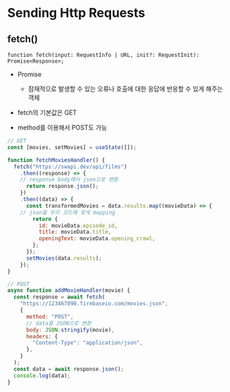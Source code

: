 # Sending Http Requests

## fetch()
`function fetch(input: RequestInfo | URL, init?: RequestInit): Promise<Response>;`

- Promise
	- 잠재적으로 발생할 수 있는 오류나 호출에 대한 응답에 반응할 수 있게 해주는 객체

- fetch의 기본값은 GET
- method를 이용해서 POST도 가능
	
```javascript
// GET
const [movies, setMovies] = useState([]);

function fetchMoviesHandler() {
  fetch("https://swapi.dev/api/films")
    .then((response) => {
	// response body에서 json으로 변환
      return response.json();
    })
    .then((data) => {
      const transformedMovies = data.results.map((movieData) => {
    // json을 우리 코드에 맞게 mapping
        return {
          id: movieData.episode_id,
          title: movieData.title,
          openingText: movieData.opening_crawl,
        };
      });
      setMovies(data.results);
    });
}
```

```javascript
// POST
async function addMovieHandler(movie) {
  const response = await fetch(
    "https://123467890.firebaseio.com/movies.json",
    {
      method: "POST",
      // data를 JSON으로 변환
      body: JSON.stringify(movie),
      headers: {
        "Content-Type": "application/json",
      },
    }
  );
  const data = await response.json();
  console.log(data);
}
```

